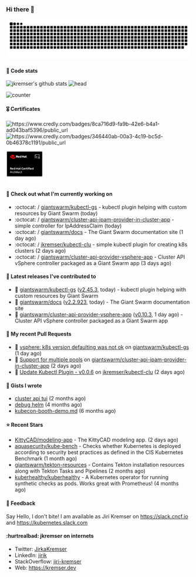 ### Hi there 👋

<picture>
  <source media="(prefers-color-scheme: dark)" srcset="github-snake-dark.svg" />
  <source media="(prefers-color-scheme: light)" srcset="github-snake.svg" />
  <img alt="github-snake" src="github-snake.svg" />
</picture>

#### 📱 Code stats

![jkremser's github stats](https://github-readme-stats.vercel.app/api?username=jkremser&count_private=true&show_icons=true&hide_border=false&theme=tokyonight&title_color=5bcdec&bg_color=0d1117&border_radius=false) ![head](https://user-images.githubusercontent.com/535866/175570014-71166aaa-95f7-4a4f-869c-93a16481de4e.jpeg)



![counter](https://komarev.com/ghpvc/?username=jkremser&color=5bcdec&style=for-the-badge)

#### 🎖 Certificates
<p align="left">
    <a style="text-decoration: none !important;" href="https://www.credly.com/badges/8ca716d9-fa9b-42e6-b4a1-ad043baf5396/public_url">
        <img src="https://training.linuxfoundation.org/wp-content/uploads/2022/11/CKA.png" alt="https://www.credly.com/badges/8ca716d9-fa9b-42e6-b4a1-ad043baf5396/public_url" width="110" height="110"/>
    </a>
    <a style="text-decoration: none !important;" href="https://www.credly.com/badges/346440ab-00a3-4c19-bc5d-0b46378c1191/public_url">
        <img src="https://training.linuxfoundation.org/wp-content/uploads/2022/11/CKS.png" alt="https://www.credly.com/badges/346440ab-00a3-4c19-bc5d-0b46378c1191/public_url" width="110" height="110"/>
    </a>
    <a style="text-decoration: none !important;" href="https://rhtapps.redhat.com/verify/?certId=120-194-022">
        <img src="./rhca.png" alt="https://rhtapps.redhat.com/verify/?certId=120-194-022" width="100" height="100"/>
    </a>
</p>

#### 👷 Check out what I'm currently working on

- :octocat: / [giantswarm/kubectl-gs](https://github.com/giantswarm/kubectl-gs) - kubectl plugin helping with custom resources by Giant Swarm (today)
- :octocat: / [giantswarm/cluster-api-ipam-provider-in-cluster-app](https://github.com/giantswarm/cluster-api-ipam-provider-in-cluster-app) - simple controller for IpAddressClaim (today)
- :octocat: / [giantswarm/docs](https://github.com/giantswarm/docs) - The Giant Swarm documentation site (1 day ago)
- :octocat: / [jkremser/kubectl-clu](https://github.com/jkremser/kubectl-clu) - simple kubectl plugin for creating k8s clusters (2 days ago)
- :octocat: / [giantswarm/cluster-api-provider-vsphere-app](https://github.com/giantswarm/cluster-api-provider-vsphere-app) - Cluster API vSphere controller packaged as a Giant Swarm app (3 days ago)

#### 🔭 Latest releases I've contributed to

- 🎉 [giantswarm/kubectl-gs](https://github.com/giantswarm/kubectl-gs) ([v2.45.3](https://github.com/giantswarm/kubectl-gs/releases/tag/v2.45.3), today) - kubectl plugin helping with custom resources by Giant Swarm
- 🎉 [giantswarm/docs](https://github.com/giantswarm/docs) ([v2.2.923](https://github.com/giantswarm/docs/releases/tag/v2.2.923), today) - The Giant Swarm documentation site
- 🎉 [giantswarm/cluster-api-provider-vsphere-app](https://github.com/giantswarm/cluster-api-provider-vsphere-app) ([v0.10.3](https://github.com/giantswarm/cluster-api-provider-vsphere-app/releases/tag/v0.10.3), 1 day ago) - Cluster API vSphere controller packaged as a Giant Swarm app

#### 🔨 My recent Pull Requests

- 💪 [vsphere: k8s version defaulting was not ok](https://github.com/giantswarm/kubectl-gs/pull/1154) on [giantswarm/kubectl-gs](https://github.com/giantswarm/kubectl-gs) (1 day ago)
- 💪 [Support for multiple pools](https://github.com/giantswarm/cluster-api-ipam-provider-in-cluster-app/pull/35) on [giantswarm/cluster-api-ipam-provider-in-cluster-app](https://github.com/giantswarm/cluster-api-ipam-provider-in-cluster-app) (2 days ago)
- 💪 [Update Kubectl Plugin - v0.0.6](https://github.com/jkremser/kubectl-clu/pull/9) on [jkremser/kubectl-clu](https://github.com/jkremser/kubectl-clu) (2 days ago)

#### 📓 Gists I wrote

- [cluster api tui](https://gist.github.com/176c5bae04a9db8feea0f72217e8eff5) (2 months ago)
- [debug helm](https://gist.github.com/40bc6009eefdea63b57854becf8409a5) (4 months ago)
- [kubecon-booth-demo.md](https://gist.github.com/8ec12c94e4ff2fc8aa0ee0754363a035) (6 months ago)

#### ⭐ Recent Stars

- [KittyCAD/modeling-app](https://github.com/KittyCAD/modeling-app) - The KittyCAD modeling app. (2 days ago)
- [aquasecurity/kube-bench](https://github.com/aquasecurity/kube-bench) - Checks whether Kubernetes is deployed according to security best practices as defined in the CIS Kubernetes Benchmark (1 month ago)
- [giantswarm/tekton-resources](https://github.com/giantswarm/tekton-resources) - Contains Tekton installation resources along with Tekton Tasks and Pipelines (2 months ago)
- [kuberhealthy/kuberhealthy](https://github.com/kuberhealthy/kuberhealthy) - A Kubernetes operator for running synthetic checks as pods. Works great with Prometheus! (4 months ago)

#### 💬 Feedback

Say Hello, I don't bite! I am available as Jiri Kremser on https://slack.cncf.io and https://kubernetes.slack.com


#### :hurtrealbad: jkremser on internets

- Twitter: <a href="https://twitter.com/JirkaKremser">JirkaKremser</a>
- LinkedIn: <a href="https://www.linkedin.com/in/jirik/">jirik</a>
- StackOverflow: <a href="https://stackoverflow.com/users/1594980/jiri-kremser">jiri-kremser</a>
- Web: https://kremser.dev